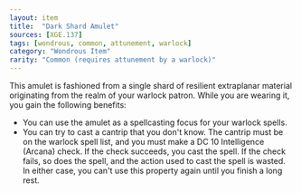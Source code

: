 ```yaml
---
layout: item
title:  "Dark Shard Amulet"
sources: [XGE.137]
tags: [wondrous, common, attunement, warlock]
category: "Wondrous Item"
rarity: "Common (requires attunement by a warlock)"
---
```


This amulet is fashioned from a single shard of resilient extraplanar material originating from the realm of your warlock patron. While you are wearing it, you gain the following benefits:

* You can use the amulet as a spellcasting focus for your warlock spells.
* You can try to cast a cantrip that you don't know. The cantrip must be on the warlock spell list, and you must make a DC 10 Intelligence (Arcana) check. If the check succeeds, you cast the spell. If the check fails, so does the spell, and the action used to cast the spell is wasted. In either case, you can't use this property again until you finish a long rest.